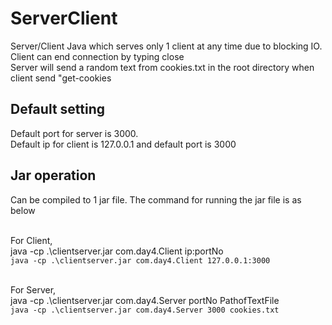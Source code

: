 # ServerClient
Server/Client Java which serves only 1 client at any time due to blocking IO. Client can end connection by typing close<br>
Server will send a random text from cookies.txt in the root directory when client send "get-cookies

## Default setting
Default port for server is 3000.<br>
Default ip for client is 127.0.0.1 and default port is 3000<br>

## Jar operation
Can be compiled to 1 jar file. The command for running the jar file is as below<br><br>

For Client, <br>
java -cp .\clientserver.jar com.day4.Client ip:portNo<br>
`java -cp .\clientserver.jar com.day4.Client 127.0.0.1:3000`<br><br>

For Server, <br>
java -cp .\clientserver.jar com.day4.Server portNo PathofTextFile<br>
`java -cp .\clientserver.jar com.day4.Server 3000 cookies.txt`
